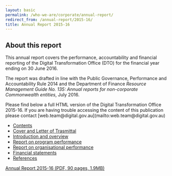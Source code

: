 ```yaml
---
layout: basic
permalink: /who-we-are/corporate/annual-report/
redirect_from: /annual-report/2015-16/
title: Annual Report 2015-16
---
```


## About this report

This annual report covers the performance, accountability and financial reporting of the Digital Transformation Office (DTO) for the financial year ending on 30 June 2016.

The report was drafted in line with the Public Governance, Performance and Accountability Rule 2014 and the Department of Finance *Resource Management Guide No. 135: Annual reports for non-corporate Commonwealth entities*, July 2016.

<p class="callout" markdown="1">
Please find below a full HTML version of the Digital Transformation Office 2015-16. If you are having trouble accessing the content of this publication please contact [web.team@digital.gov.au](mailto:web.team@digital.gov.au)
</p>

- [Contents](/who-we-are/corporate/annual-report/annual-report-2015-16/contents/) 
- [Cover and Letter of Trasmittal](/who-we-are/corporate/annual-report/annual-report-2015-16/cover-letter/)
- [Introduction and overview](/who-we-are/corporate/annual-report/annual-report-2015-16/1-introduction/)
- [Report on program performance](/who-we-are/corporate/annual-report/annual-report-2015-16/2-program-performance/)
- [Report on organisational performance](/who-we-are/corporate/annual-report/annual-report-2015-16/3-organisational-performance/)
- [Financial statements](/who-we-are/corporate/annual-report/annual-report-2015-16/financial-statements/)
- [References](/who-we-are/corporate/annual-report/annual-report-2015-16/references/)

[Annual Report 2015-16 (PDF, 90 pages, 1.9MB)](/files/dto-annual-report-2015-16.pdf)
